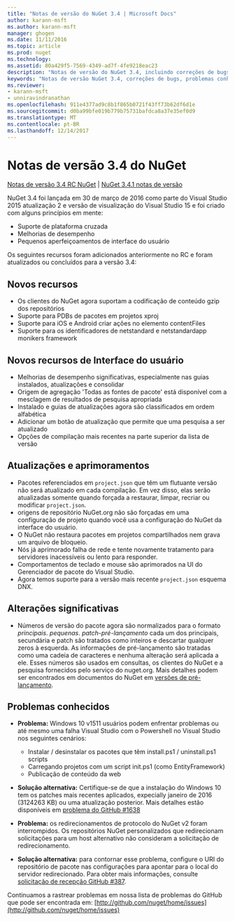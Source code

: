 ```yaml
---
title: "Notas de versão do NuGet 3.4 | Microsoft Docs"
author: karann-msft
ms.author: karann-msft
manager: ghogen
ms.date: 11/11/2016
ms.topic: article
ms.prod: nuget
ms.technology: 
ms.assetid: 80a429f5-7569-4349-ad7f-4fe9218eac23
description: "Notas de versão do NuGet 3.4, incluindo correções de bugs, problemas conhecidos, recursos adicionados e DCRs."
keywords: "Notas de versão NuGet 3.4, correções de bugs, problemas conhecidos, adicionaram recursos, DCRs"
ms.reviewer:
- karann-msft
- unniravindranathan
ms.openlocfilehash: 911e4377ad9c8b1f865b0721f43ff73b62df6d1e
ms.sourcegitcommit: d0ba99bfe019b779b75731bafdca8a37e35ef0d9
ms.translationtype: MT
ms.contentlocale: pt-BR
ms.lasthandoff: 12/14/2017
---
```

# <a name="nuget-34-release-notes"></a>Notas de versão 3.4 do NuGet

[Notas de versão 3.4 RC NuGet](../release-notes/nuget-3.4-RC.md) | [NuGet 3.4.1 notas de versão](../release-notes/nuget-3.4.1.md)

NuGet 3.4 foi lançada em 30 de março de 2016 como parte do Visual Studio 2015 atualização 2 e versão de visualização do Visual Studio 15 e foi criado com alguns princípios em mente:

*  Suporte de plataforma cruzada
*  Melhorias de desempenho
*  Pequenos aperfeiçoamentos de interface do usuário

Os seguintes recursos foram adicionados anteriormente no RC e foram atualizados ou concluídos para a versão 3.4:

## <a name="new-features"></a>Novos recursos

* Os clientes do NuGet agora suportam a codificação de conteúdo gzip dos repositórios
* Suporte para PDBs de pacotes em projetos xproj
* Suporte para iOS e Android criar ações no elemento contentFiles
* Suporte para os identificadores de netstandard e netstandardapp monikers framework

## <a name="new-user-interface-features"></a>Novos recursos de Interface do usuário

* Melhorias de desempenho significativas, especialmente nas guias instalados, atualizações e consolidar
* Origem de agregação 'Todas as fontes de pacote' está disponível com a mesclagem de resultados de pesquisa apropriada
* Instalado e guias de atualizações agora são classificados em ordem alfabética
* Adicionar um botão de atualização que permite que uma pesquisa a ser atualizado
* Opções de compilação mais recentes na parte superior da lista de versão

## <a name="updates-and-improvements"></a>Atualizações e aprimoramentos

* Pacotes referenciados em `project.json` que têm um flutuante versão não será atualizado em cada compilação. Em vez disso, elas serão atualizadas somente quando forçada a restaurar, limpar, recriar ou modificar `project.json`.
* origens de repositório NuGet.org não são forçadas em uma configuração de projeto quando você usa a configuração do NuGet da interface do usuário.
* O NuGet não restaura pacotes em projetos compartilhados nem grava um arquivo de bloqueio.
* Nós já aprimorado falha de rede e tente novamente tratamento para servidores inacessíveis ou lento para responder.
* Comportamentos de teclado e mouse são aprimorados na UI do Gerenciador de pacote do Visual Studio.
* Agora temos suporte para a versão mais recente `project.json` esquema DNX.

## <a name="breaking-changes"></a>Alterações significativas

* Números de versão do pacote agora são normalizados para o formato *principais*. *pequenas*. *patch*-*pré-lançamento* cada um dos principais, secundária e patch são tratados como inteiros e descartar qualquer zeros à esquerda.  As informações de pré-lançamento são tratadas como uma cadeia de caracteres e nenhuma alteração será aplicada a ele. Esses números são usados em consultas, os clientes do NuGet e a pesquisa fornecidos pelo serviço do nuget.org.  Mais detalhes podem ser encontrados em documentos do NuGet em [versões de pré-lançamento](../create-packages/prerelease-packages.md).

## <a name="known-issues"></a>Problemas conhecidos

* **Problema:** Windows 10 v1511 usuários podem enfrentar problemas ou até mesmo uma falha Visual Studio com o Powershell no Visual Studio nos seguintes cenários:
    * Instalar / desinstalar os pacotes que têm install.ps1 / uninstall.ps1 scripts
    * Carregando projetos com um script init.ps1 (como EntityFramework)
    * Publicação de conteúdo da web

* **Solução alternativa:** Certifique-se de que a instalação do Windows 10 tem os patches mais recentes aplicados, expecially janeiro de 2016 (3124263 KB) ou uma atualização posterior.  Mais detalhes estão disponíveis em [problema do GitHub #1638](http://github.com/nuget/home/issues/1638)

* **Problema:** os redirecionamentos de protocolo do NuGet v2 foram interrompidos.
Os repositórios NuGet personalizados que redirecionam solicitações para um host alternativo não consideram a solicitação de redirecionamento.
* **Solução alternativa:** para contornar esse problema, configure o URI do repositório de pacote nas configurações para apontar para o local do servidor redirecionado.
Para obter mais informações, consulte [solicitação de recepção GitHub #387](https://github.com/NuGet/NuGet.Client/pull/387).

Continuamos a rastrear problemas em nossa lista de problemas do GitHub que pode ser encontrada em: [http://github.com/nuget/home/issues](http://github.com/nuget/home/issues)